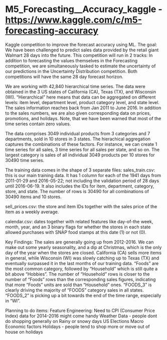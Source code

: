# M5_Forecasting__Accuracy_kaggle - https://www.kaggle.com/c/m5-forecasting-accuracy
Kaggle competition to improve the forecast accuracy using ML.
The goal: We have been challenged to predict sales data provided by the retail giant Walmart 28 days into the future. This competition will run in 2 tracks: In addition to forecasting the values themselves in the Forecasting competition, we are simultaneously tasked to estimate the uncertainty of our predictions in the Uncertainty Distribution competition. Both competitions will have the same 28 day forecast horizon.

We are working with 42,840 hierarchical time series. The data were obtained in the 3 US states of California (CA), Texas (TX), and Wisconsin (WI). “Hierarchical” here means that data can be aggregated on different levels: item level, department level, product category level, and state level. The sales information reaches back from Jan 2011 to June 2016. In addition to the sales numbers, we are also given corresponding data on prices, promotions, and holidays. Note, that we have been warned that most of the time series contain zero values.

The data comprises 3049 individual products from 3 categories and 7 departments, sold in 10 stores in 3 states. The hierachical aggregation captures the combinations of these factors. For instance, we can create 1 time series for all sales, 3 time series for all sales per state, and so on. The largest category is sales of all individual 3049 products per 10 stores for 30490 time series.

The training data comes in the shape of 3 separate files:
sales_train.csv: this is our main training data. It has 1 column for each of the 1941 days from 2011-01-29 and 2016-05-22; not including the validation period of 28 days until 2016-06-19. It also includes the IDs for item, department, category, store, and state. The number of rows is 30490 for all combinations of 30490 items and 10 stores.

sell_prices.csv: the store and item IDs together with the sales price of the item as a weekly average.

calendar.csv: dates together with related features like day-of-the week, month, year, and an 3 binary flags for whether the stores in each state allowed purchases with SNAP food stamps at this date (1) or not (0).

Key Findings:
The sales are generally going up from 2012-2016. We can make out some yearly seasonality, and a dip at Christmas, which is the only day of the year when the stores are closed.
California (CA) sells more items in general, while Wisconsin (WI) was slowly catching up to Texas (TX) and eventually surpassed it in the last months of our training data.
“Foods” are the most common category, followed by “Household” which is still quite a bit above “Hobbies”. The number of “Household” rows is closer to the number of “Foods” rows than the corresponding sales figures, indicating that more “Foods” units are sold than “Household” ones.
“FOODS_3” is clearly driving the majority of “FOODS” category sales in all states. “FOODS_2” is picking up a bit towards the end of the time range, especially in “WI”.

Planning to do items:
Feature Engineering: 
Need to CPI (Consumer Price Index) data for 2014-2016 might come handy
Weather Data - people dont do shopping generally on Rainy or snowy days
US Elections
Macro Economic factors
Holidays - people tend to shop more or move out of house on holidays
